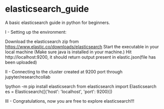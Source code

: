 # elasticsearch_guide
A basic elasticsearch guide in python for beginners.

I - Setting up the environment:

  Download the elasticsearch zip from https://www.elastic.co/downloads/elasticsearch
  Start the executable in your local machine (Make sure java is installed in your machine.)
  Hit http://localhost:9200, it should return output present in elastic.json(file has been uploaded)
  
  
II - Connecting to the cluster created at 9200 port through jupyter/researchcollab
  
  !python -m pip install elasticsearch
  from elasticsearch import Elasticsearch
  es = Elasticsearch([{'host': 'localhost', 'port': 9200}])
  
III - Congratulations, now you are free to explore elasticsearch!!!


